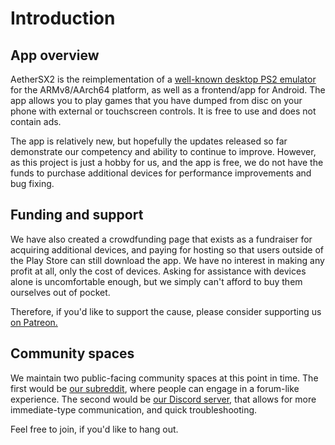 # Introduction

## App overview

AetherSX2 is the reimplementation of a [well-known desktop PS2 emulator](https://pcsx2.net/) for the ARMv8/AArch64 platform, as well as a frontend/app for Android. The app allows you to play games that you have dumped from disc on your phone with external or touchscreen controls. It is free to use and does not contain ads.

The app is relatively new, but hopefully the updates released so far demonstrate our competency and ability to continue to improve. However, as this project is just a hobby for us, and the app is free, we do not have the funds to purchase additional devices for performance improvements and bug fixing.

## Funding and support

We have also created a crowdfunding page that exists as a fundraiser for acquiring additional devices, and paying for hosting so that users outside of the Play Store can still download the app. We have no interest in making any profit at all, only the cost of devices. Asking for assistance with devices alone is uncomfortable enough, but we simply can't afford to buy them ourselves out of pocket.

Therefore, if you'd like to support the cause, please consider supporting us [on Patreon.](https://www.patreon.com/aethersx2)

## Community spaces

We maintain two public-facing community spaces at this point in time. The first would be [our subreddit](https://www.reddit.com/r/AetherSX2/), where people can engage in a forum-like experience. The second would be [our Discord server](https://discord.gg/JZ7BkeEdrJ), that allows for more immediate-type communication, and quick troubleshooting.

Feel free to join, if you'd like to hang out.
